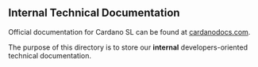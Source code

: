 ## Internal Technical Documentation

Official documentation for Cardano SL can be found at [cardanodocs.com](https://cardanodocs.com/).

The purpose of this directory is to store our **internal** developers-oriented technical documentation.
